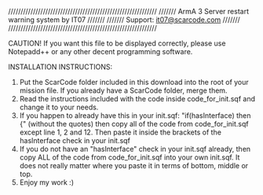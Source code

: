 ////////////////////////////////////////////////////////////
/////// ArmA 3 Server restart warning system by IT07 ///////
///////	Support: it07@scarcode.com					 ///////
////////////////////////////////////////////////////////////

CAUTION! If you want this file to be displayed correctly, please use Notepadd++ or any other decent programming software.

INSTALLATION INSTRUCTIONS:
1. Put the ScarCode folder included in this download into the root of your mission file. If you already have a ScarCode folder, merge them.
2. Read the instructions included with the code inside code_for_init.sqf and change it to your needs.
3. If you happen to already have this in your init.sqf: "if(hasInterface) then {" (without the quotes) then copy all of the code from
code_for_init.sqf except line 1, 2 and 12. Then paste it inside the brackets of the hasInterface check in your init.sqf
4. If you do not have an "hasInterface" check in your init.sqf already, then copy ALL of the code from code_for_init.sqf into your own init.sqf.
It does not really matter where you paste it in terms of bottom, middle or top.
5. Enjoy my work :)
